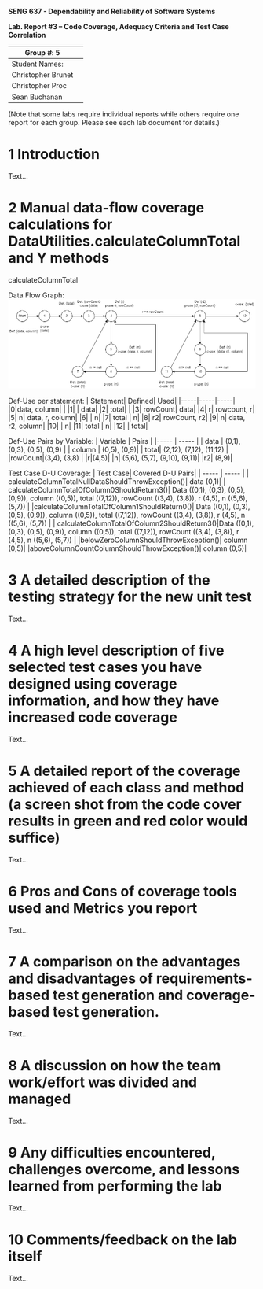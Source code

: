 **SENG 637 - Dependability and Reliability of Software Systems**

**Lab. Report #3 – Code Coverage, Adequacy Criteria and Test Case Correlation**

| Group \#: 5      |     |
| -------------- | --- |
| Student Names: |     |
| Christopher Brunet |     |
| Christopher Proc |     |
| Sean Buchanan |     |

(Note that some labs require individual reports while others require one report
for each group. Please see each lab document for details.)

# 1 Introduction

Text…

# 2 Manual data-flow coverage calculations for DataUtilities.calculateColumnTotal and Y methods

calculateColumnTotal

Data Flow Graph:
![Data Flow Graph](.\media\CalculateColumnTotalDFG.png)

Def-Use per statement:
| Statement| Defined| Used|
|-----|-----|-----|
|0|data, column| |
|1| | data|
|2| total| | 
|3| rowCount| data|
|4| r| rowcount, r|
|5| n| data, r, column|
|6| | n| 
|7| total | n|
|8| r2| rowCount, r2|
|9| n| data, r2, column|
|10| | n|
|11| total | n|
|12| | total|

Def-Use Pairs by Variable:
| Variable | Pairs |
|----- | ----- |
| data | (0,1), (0,3), (0,5), (0,9) | 
| column | (0,5), (0,9)|
| total| (2,12), (7,12), (11,12) |
|rowCount|(3,4), (3,8) |
|r|(4,5)|
|n| (5,6), (5,7), (9,10), (9,11)|
|r2| (8,9)| 

Test Case D-U Coverage:
| Test Case| Covered D-U Pairs|
| ----- | ----- | 
| calculateColumnTotalNullDataShouldThrowException()| data (0,1)|
| calculateColumnTotalOfColumn0ShouldReturn3()| Data ((0,1), (0,3), (0,5), (0,9)), column ((0,5)), total ((7,12)), rowCount ((3,4), (3,8)), r (4,5), n ((5,6), (5,7)) |
|calculateColumnTotalOfColumn1ShouldReturn0()| Data ((0,1), (0,3), (0,5), (0,9)), column ((0,5)), total ((7,12)), rowCount ((3,4), (3,8)), r (4,5), n ((5,6), (5,7)) |
| calculateColumnTotalOfColumn2ShouldReturn3()|Data ((0,1), (0,3), (0,5), (0,9)), column ((0,5)), total ((7,12)), rowCount ((3,4), (3,8)), r (4,5), n ((5,6), (5,7)) |
|belowZeroColumnShouldThrowException()| column (0,5)|
|aboveColumnCountColumnShouldThrowException()| column (0,5)|


# 3 A detailed description of the testing strategy for the new unit test

Text…

# 4 A high level description of five selected test cases you have designed using coverage information, and how they have increased code coverage

Text…

# 5 A detailed report of the coverage achieved of each class and method (a screen shot from the code cover results in green and red color would suffice)

Text…

# 6 Pros and Cons of coverage tools used and Metrics you report

Text…

# 7 A comparison on the advantages and disadvantages of requirements-based test generation and coverage-based test generation.

Text…

# 8 A discussion on how the team work/effort was divided and managed

Text…

# 9 Any difficulties encountered, challenges overcome, and lessons learned from performing the lab

Text…

# 10 Comments/feedback on the lab itself

Text…
